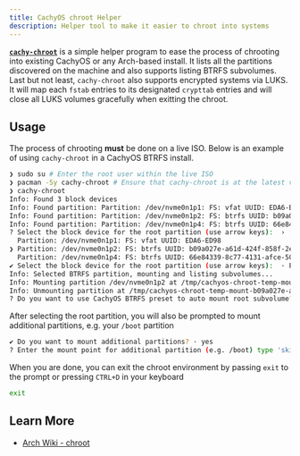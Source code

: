```yaml
---
title: CachyOS chroot Helper
description: Helper tool to make it easier to chroot into systems
---
```


[**`cachy-chroot`**](https://github.com/CachyOS/cachy-chroot) is a simple helper program to ease the process of chrooting into existing
CachyOS or any Arch-based install. It lists all the partitions discovered on the machine and also supports listing BTRFS subvolumes.
Last but not least, `cachy-chroot` also supports encrypted systems via LUKS. It will map each `fstab` entries to its designated `crypttab`
entries and will close all LUKS volumes gracefully when exitting the chroot.

## Usage

The process of chrooting **must** be done on a live ISO. Below is an example of using `cachy-chroot` in a CachyOS BTRFS install.

```sh title="chrooting with cachy-chroot"
❯ sudo su # Enter the root user within the live ISO
❯ pacman -Sy cachy-chroot # Ensure that cachy-chroot is at the latest version
❯ cachy-chroot
Info: Found 3 block devices
Info: Found partition: Partition: /dev/nvme0n1p1: FS: vfat UUID: EDA6-ED98
Info: Found partition: Partition: /dev/nvme0n1p2: FS: btrfs UUID: b09a027e-a61d-424f-858f-2e02be61b342
Info: Found partition: Partition: /dev/nvme0n1p4: FS: btrfs UUID: 66e84339-8c77-4131-afce-50ec2cf67a80
? Select the block device for the root partition (use arrow keys):  ›
  Partition: /dev/nvme0n1p1: FS: vfat UUID: EDA6-ED98
❯ Partition: /dev/nvme0n1p2: FS: btrfs UUID: b09a027e-a61d-424f-858f-2e02be61b342
  Partition: /dev/nvme0n1p4: FS: btrfs UUID: 66e84339-8c77-4131-afce-50ec2cf67a80
✔ Select the block device for the root partition (use arrow keys):  · Partition: /dev/nvme0n1p2: FS: btrfs UUID: b09a027e-a61d-424f-858f-2e02be61b342
Info: Selected BTRFS partition, mounting and listing subvolumes...
Info: Mounting partition /dev/nvme0n1p2 at /tmp/cachyos-chroot-temp-mount-b09a027e-a61d-424f-858f-2e02be61b342-hwAeIm with options: []
Info: Unmounting partition at /tmp/cachyos-chroot-temp-mount-b09a027e-a61d-424f-858f-2e02be61b342-hwAeIm
? Do you want to use CachyOS BTRFS preset to auto mount root subvolume? (y/n) › # Enter y if on CachyOS
```

After selecting the root partition, you will also be prompted to mount additional partitions, e.g. your `/boot` partition

```sh title="Mounting additional partitions"
✔ Do you want to mount additional partitions? · yes
? Enter the mount point for additional partition (e.g. /boot) type 'skip' to cancel:  › # /boot on systemd-boot, /boot/efi on GRUB and rEFInd
```

When you are done, you can exit the chroot environment by passing `exit` to the prompt or pressing `CTRL+D` in your keyboard

```sh title="Exiting chroot"
exit
```

## Learn More

- [Arch Wiki - chroot](https://wiki.archlinux.org/title/Chroot)
